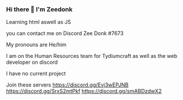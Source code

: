 ### Hi there 👋 I'm Zeedonk 
Learning html aswell as JS

you can contact me on Discord Zee Donk #7673

My pronouns are He/him

I am on the Human Resources team for Tydiumcraft as well as the web developer on discord

I have no current project

Join these servers 
https://discord.gg/Evj3wEPJNB
https://discord.gg/SrxS2mtPkf
https://discord.gg/smABDzdwX2
<!--
**ZeeDonk/Zeedonk** is a ✨ _special_ ✨ repository because its `README.md` (this file) appears on your GitHub profile.

Here are some ideas to get you started:

- 🔭 I’m currently working on ...
- 🌱 I’m currently learning ...
- 👯 I’m looking to collaborate on ...
- 🤔 I’m looking for help with ...
- 💬 Ask me about ...
- 📫 How to reach me: ...
- 😄 Pronouns: ...
- ⚡ Fun fact: ...
-->
